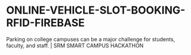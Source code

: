 # ONLINE-VEHICLE-SLOT-BOOKING-RFID-FIREBASE
Parking on college campuses can be a major challenge for students, faculty, and staff. | SRM SMART CAMPUS HACKATHON 
